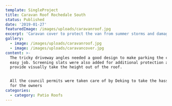 ```yaml
---
template: SingleProject
title: Caravan Roof Rochedale South
status: Published
date: '2019-01-27'
featuredImage: /images/uploads/caravanroof.jpg
excerpt: 'Caravan cover to protect the van from summer storms and damaging UV '
gallery:
  - image: /images/uploads/caravanroof.jpg
  - image: /images/uploads/caravancover.jpg
content: >-
  The tricky driveway angles needed a good design to make parking the caravan an
  easy job. Screening slats were also added for additional protection and to
  provide visually take the height out of the roof.


  All the council permits were taken care of by Deking to take the hassles out
  for the owners
categories:
  - category: Patio Roofs
---
```


